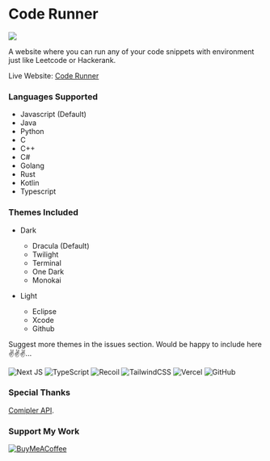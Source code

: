 # Code Runner

<img src="https://github.com/Ankan002/compiler-api/blob/main/assets/images/readme-logo.png">

A website where you can run any of your code snippets with environment just like Leetcode or Hackerank.

Live Website: [Code Runner](https://code-runner.ankan.tech)

### Languages Supported

- Javascript (Default)
- Java
- Python
- C
- C++
- C#
- Golang
- Rust
- Kotlin
- Typescript

### Themes Included

- Dark

  - Dracula (Default)
  - Twilight
  - Terminal
  - One Dark
  - Monokai

- Light

  - Eclipse
  - Xcode
  - Github

Suggest more themes in the issues section. Would be happy to include here ✌️✌️✌️...

![Next JS](https://img.shields.io/badge/Next-black?style=for-the-badge&logo=next.js&logoColor=white)
![TypeScript](https://img.shields.io/badge/typescript-%23007ACC.svg?style=for-the-badge&logo=typescript&logoColor=white)
![Recoil](https://img.shields.io/badge/-Recoil-%233577E5?style=for-the-badge)
![TailwindCSS](https://img.shields.io/badge/tailwindcss-%2338B2AC.svg?style=for-the-badge&logo=tailwind-css&logoColor=white)
![Vercel](https://img.shields.io/badge/vercel-%23000000.svg?style=for-the-badge&logo=vercel&logoColor=white)
![GitHub](https://img.shields.io/badge/github-%23121011.svg?style=for-the-badge&logo=github&logoColor=white)

### Special Thanks

[Comipler API](https://github.com/Ankan002/compiler-api).

### Support My Work

[![BuyMeACoffee](https://img.shields.io/badge/Buy%20Me%20a%20Coffee-ffdd00?style=for-the-badge&logo=buy-me-a-coffee&logoColor=black)](https://buymeacoffee.com/ankan002) 
